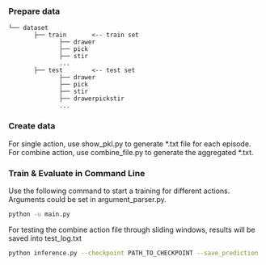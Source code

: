 ### Prepare data

```
└── dataset
       ├── train       <-- train set
              ├── drawer
              ├── pick
              ├── stir
              ...
       ├── test        <-- test set
              ├── drawer
              ├── pick
              ├── stir
              ├── drawerpickstir
              ...
```



### Create data

For single action, use show_pkl.py to generate *.txt file for each episode.
For combine action, use combine_file.py to generate the aggregated *.txt.


### Train & Evaluate in Command Line



Use the following command to start a training for different actions. 
Arguments could be set in argument_parser.py.

```bash
python -u main.py
```


For testing the combine action file through sliding windows, results will be saved into test_log.txt

```bash
python inference.py --checkpoint PATH_TO_CHECKPOINT --save_prediction
```
